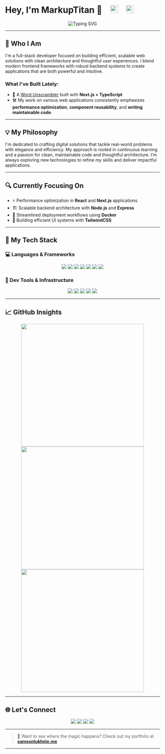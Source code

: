 <h1>
  Hey, I'm MarkupTitan 👋
  &nbsp;&nbsp;
  <img src="https://img.shields.io/badge/COMMITS-0-blue?style=flat-square&color=blue" height="25"/>
  &nbsp;&nbsp;
  <img src="https://img.shields.io/github/followers/markuptitan?label=FOLLOWERS&style=flat-square&color=green" height="25"/>
</h1>

<p align="center">
  <img src="https://readme-typing-svg.herokuapp.com?font=Fira+Code&size=24&pause=1000&color=38B2AC&center=true&vCenter=true&width=500&lines=Full+Stack+Developer;React+%2B+Next.js+Specialist;TypeScript+Enthusiast;Professional+Problem+Solver;Umuzi+Recruit" alt="Typing SVG" />
</p>

---

## 🚀 Who I Am

I'm a full-stack developer focused on building efficient, scalable web solutions with clean architecture and thoughtful user experiences. I blend modern frontend frameworks with robust backend systems to create applications that are both powerful and intuitive.

### What I've Built Lately:

- 🧠 A [Word Unscrambler](https://word-unscrambler.markuptitan.site) built with **Next.js + TypeScript**
- 🛠️ My work on various web applications consistently emphasizes **performance optimization**, **component reusability**, and **writing maintainable code**.

---

## 💡 My Philosophy

I'm dedicated to crafting digital solutions that tackle real-world problems with elegance and efficiency. My approach is rooted in continuous learning and a passion for clean, maintainable code and thoughtful architecture. I'm always exploring new technologies to refine my skills and deliver impactful applications.

---

## 🔍 Currently Focusing On

- ⚡ Performance optimization in **React** and **Next.js** applications
- 🏗️ Scalable backend architecture with **Node.js** and **Express**
- 🚢 Streamlined deployment workflows using **Docker**
- 🎨 Building efficient UI systems with **TailwindCSS**

---

## 🧰 My Tech Stack

### 💻 Languages & Frameworks

<p align="center">
  <img src="https://img.shields.io/badge/React-%2320232a.svg?style=for-the-badge&logo=react&logoColor=61DAFB">
  <img src="https://img.shields.io/badge/TypeScript-%23007ACC.svg?style=for-the-badge&logo=typescript&logoColor=white">
  <img src="https://img.shields.io/badge/JavaScript-%23F7DF1E.svg?style=for-the-badge&logo=javascript&logoColor=black">
  <img src="https://img.shields.io/badge/Next.js-%23000000.svg?style=for-the-badge&logo=nextdotjs&logoColor=white">
  <img src="https://img.shields.io/badge/Express-%23000000.svg?style=for-the-badge&logo=express&logoColor=white">
  <img src="https://img.shields.io/badge/Node.js-%23339933.svg?style=for-the-badge&logo=nodedotjs&logoColor=white">
  <img src="https://img.shields.io/badge/Tailwind_CSS-%2338B2AC.svg?style=for-the-badge&logo=tailwind-css&logoColor=white">
</p>

### 🔧 Dev Tools & Infrastructure

<p align="center">
  <img src="https://img.shields.io/badge/Docker-%232496ED.svg?style=for-the-badge&logo=docker&logoColor=white">
  <img src="https://img.shields.io/badge/Git-%23F05032.svg?style=for-the-badge&logo=git&logoColor=white">
  <img src="https://img.shields.io/badge/VSCode-%23007ACC.svg?style=for-the-badge&logo=visual-studio-code&logoColor=white">
  <img src="https://img.shields.io/badge/ESLint-%234B32C3.svg?style=for-the-badge&logo=eslint&logoColor=white">
  <img src="https://img.shields.io/badge/npm-%23CB3837.svg?style=for-the-badge&logo=npm&logoColor=white">
</p>

---

## 📈 GitHub Insights

<p align="center">
  <img src="https://github-readme-stats.vercel.app/api?username=markuptitan&show_icons=true&theme=react&hide_border=true" width="400">
  <br/>
  <img src="https://github-readme-stats.vercel.app/api/top-langs/?username=markuptitan&layout=compact&theme=react&hide_border=true" width="400">
  <br/>
  <img src="https://github-readme-streak-stats.herokuapp.com/?user=markuptitan&theme=react&hide_border=true" width="400">
</p>

---

## 🌐 Let's Connect

<p align="center">
  <a href="https://github.com/markuptitan" target="_blank"><img src="https://img.shields.io/badge/GitHub-%23181717.svg?style=for-the-badge&logo=github&logoColor=white"></a>
  <a href="https://www.linkedin.com/in/bytedojo/" target="_blank"><img src="https://img.shields.io/badge/LinkedIn-%230A66C2.svg?style=for-the-badge&logo=linkedin&logoColor=white"></a>
  <a href="mailto: siyabonga.lukhele@umuzi.org" target="_blank"><img src="https://img.shields.io/badge/Email-%23EA4335.svg?style=for-the-badge&logo=gmail&logoColor=white"></a>
  <a href="https://samsonlukhele.me" target="_blank"><img src="https://img.shields.io/badge/Portfolio-%2347A3F3.svg?style=for-the-badge&logo=safari&logoColor=white"></a>
</p>

---

> 💼 Want to see where the magic happens? Check out my portfolio at [**samsonlukhele.me**](https://samsonlukhele.me)

---
